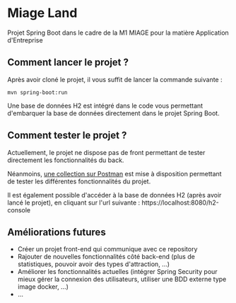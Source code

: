 # Miage Land
Projet Spring Boot dans le cadre de la M1 MIAGE pour la matière Application d'Entreprise

## Comment lancer le projet ?
Après avoir cloné le projet, il vous suffit de lancer la commande suivante : 

```mvn spring-boot:run```

Une base de données H2 est intégré dans le code vous permettant d'embarquer la base de données directement dans le projet Spring Boot.

## Comment tester le projet ?
Actuellement, le projet ne dispose pas de front permettant de tester directement les fonctionnalités du back.

Néanmoins, [une collection sur Postman](https://www.postman.com/miageland/workspace/team-workspace/collection/27688876-4f9ef873-054d-4e42-a6c1-de05dc01d963?action=share&creator=27688876) est mise à disposition permettant de tester les différentes fonctionnalités du projet.


Il est également possible d'accéder à la base de données H2 (après avoir lancé le projet), en cliquant sur l'url suivante : 
https://localhost:8080/h2-console

## Améliorations futures
* Créer un projet front-end qui communique avec ce repository
* Rajouter de nouvelles fonctionnalités côté back-end (plus de statistiques, pouvoir avoir des types d'attraction, ...)
* Améliorer les fonctionnalités actuelles (intégrer Spring Security pour mieux gérer la connexion des utilisateurs, utiliser une BDD externe type image docker, ...)
* ...
